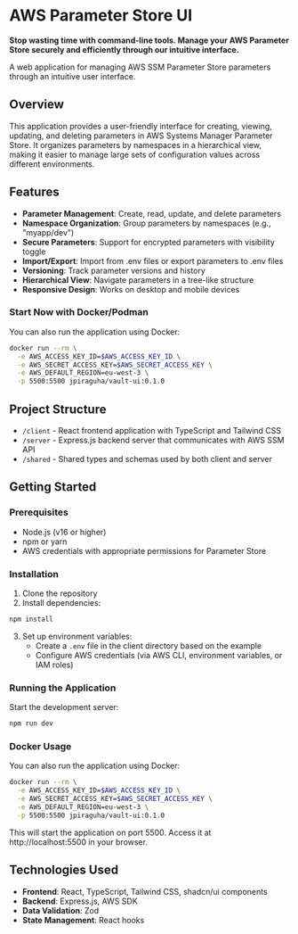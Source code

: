 # AWS Parameter Store UI

**Stop wasting time with command-line tools. Manage your AWS Parameter Store securely and efficiently through our intuitive interface.**

A web application for managing AWS SSM Parameter Store parameters through an intuitive user interface.

## Overview

This application provides a user-friendly interface for creating, viewing, updating, and deleting parameters in AWS Systems Manager Parameter Store. It organizes parameters by namespaces in a hierarchical view, making it easier to manage large sets of configuration values across different environments.
## Features

- **Parameter Management**: Create, read, update, and delete parameters
- **Namespace Organization**: Group parameters by namespaces (e.g., "myapp/dev")
- **Secure Parameters**: Support for encrypted parameters with visibility toggle
- **Import/Export**: Import from .env files or export parameters to .env files
- **Versioning**: Track parameter versions and history
- **Hierarchical View**: Navigate parameters in a tree-like structure
- **Responsive Design**: Works on desktop and mobile devices

### Start Now with Docker/Podman

You can also run the application using Docker:

```bash
docker run --rm \
  -e AWS_ACCESS_KEY_ID=$AWS_ACCESS_KEY_ID \
  -e AWS_SECRET_ACCESS_KEY=$AWS_SECRET_ACCESS_KEY \
  -e AWS_DEFAULT_REGION=eu-west-3 \
  -p 5500:5500 jpiraguha/vault-ui:0.1.0
```

## Project Structure

- `/client` - React frontend application with TypeScript and Tailwind CSS
- `/server` - Express.js backend server that communicates with AWS SSM API
- `/shared` - Shared types and schemas used by both client and server

## Getting Started

### Prerequisites

- Node.js (v16 or higher)
- npm or yarn
- AWS credentials with appropriate permissions for Parameter Store

### Installation

1. Clone the repository
2. Install dependencies:

```bash
npm install
```

3. Set up environment variables:
   - Create a `.env` file in the client directory based on the example
   - Configure AWS credentials (via AWS CLI, environment variables, or IAM roles)

### Running the Application

Start the development server:

```bash
npm run dev
```

### Docker Usage

You can also run the application using Docker:

```bash
docker run --rm \
  -e AWS_ACCESS_KEY_ID=$AWS_ACCESS_KEY_ID \
  -e AWS_SECRET_ACCESS_KEY=$AWS_SECRET_ACCESS_KEY \
  -e AWS_DEFAULT_REGION=eu-west-3 \
  -p 5500:5500 jpiraguha/vault-ui:0.1.0
```

This will start the application on port 5500. Access it at http://localhost:5500 in your browser.


## Technologies Used

- **Frontend**: React, TypeScript, Tailwind CSS, shadcn/ui components
- **Backend**: Express.js, AWS SDK
- **Data Validation**: Zod
- **State Management**: React hooks
